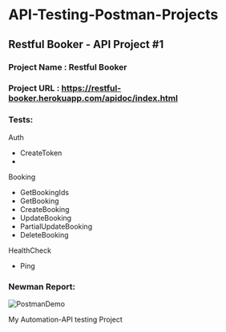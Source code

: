 # API-Testing-Postman-Projects
## Restful Booker - API Project #1
### Project Name : Restful Booker
### Project URL : https://restful-booker.herokuapp.com/apidoc/index.html
### Tests:
Auth

- CreateToken
- 
Booking

- GetBookingIds
- GetBooking
- CreateBooking
- UpdateBooking
- PartialUpdateBooking
- DeleteBooking

HealthCheck
- Ping

### Newman Report: 
![PostmanDemo](https://github.com/femifoly/API-Testing-Postman-Project/assets/120579796/9e3a87e1-d2ae-48ce-b15a-73a2530e5eb6)



My Automation-API testing Project
